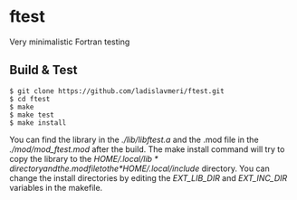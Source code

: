 # ftest
Very minimalistic Fortran testing

## Build & Test

```
$ git clone https://github.com/ladislavmeri/ftest.git
$ cd ftest
$ make
$ make test
$ make install
```

You can find the library in the *./lib/libftest.a* and the .mod file in the *./mod/mod_ftest.mod* after the build. 
The make install command will try to copy the library to the *$HOME/.local/lib* directory and the .mod file to the *$HOME/.local/include* directory. You can change the install directories by editing the *EXT_LIB_DIR* and *EXT_INC_DIR* variables in the makefile. 

